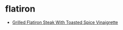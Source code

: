 # flatiron

 * [Grilled Flatiron Steak With Toasted Spice Vinaigrette](index/g/grilled-flatiron-steak-with-toasted-spice-vinaigrette-51239420.json)
